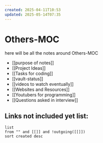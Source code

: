 ```yaml
---
created: 2025-04-11T10:53
updated: 2025-05-14T07:35
---
```


# Others-MOC

here will be all the notes around Others-MOC


- [[purpose of notes]]
- [[Project Ideas]]
- [[Tasks for coding]]
- [[vault-status]]
- [[videos to watch eventually]]
- [[Websites and Resources]]
- [[Youtubers for programming]]
- [[Questions asked in interview]]


## **Links not included yet list:**
```dataview
list
from "" and [[]] and !outgoing([[]])
sort created desc
```

